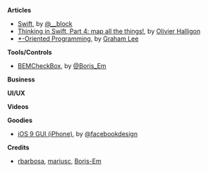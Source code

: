 **Articles**

* [Swift](http://subjective-c.tumblr.com/post/130886615632/swift), by [@__block](https://twitter.com/__block)
* [Thinking in Swift, Part 4: map all the things!](http://alisoftware.github.io/swift/2015/10/11/thinking-in-swift-4/), by [Olivier Halligon](https://twitter.com/aligatr)
* [*-Oriented Programming](http://www.sicpers.info/2015/10/oriented-programming/), by [Graham Lee](https://twitter.com/iwasleeg)

**Tools/Controls**
* [BEMCheckBox](https://github.com/Boris-Em/BEMCheckBox), by [@Boris_Em](https://twitter.com/Boris_Em)

**Business**



**UI/UX**



**Videos**



**Goodies**

* [iOS 9 GUI (iPhone)](http://facebook.github.io/design/ios9.html), by [@facebookdesign](https://twitter.com/facebookdesign)


**Credits**

* [rbarbosa](https://github.com/rbarbosa), [mariusc](https://github.com/mariusc), [Boris-Em](https://github.com/Boris-Em)
